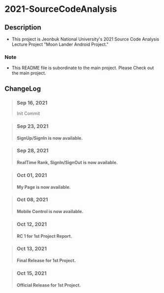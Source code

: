 2021-SourceCodeAnalysis
=

## Description
- This project is Jeonbuk National University's 2021 Source Code Analysis Lecture Project "Moon Lander Android Project."

### Note
- This README file is subordinate to the main project.
Please Check out the main project.

## ChangeLog
> ### Sep 16, 2021
> Init Commit

> ### Sep 23, 2021
> #### SignUp/SignIn is now available.

> ### Sep 28, 2021
> #### RealTime Rank, SignIn/SignOut is now available.

> ### Oct 01, 2021
> #### My Page is now available.

> ### Oct 08, 2021
> #### Mobile Control is now available.

> ### Oct 12, 2021
> #### RC 1 for 1st Project Report.

> ### Oct 13, 2021
> #### Final Release for 1st Project.

> ### Oct 15, 2021
> #### Official Release for 1st Project.
